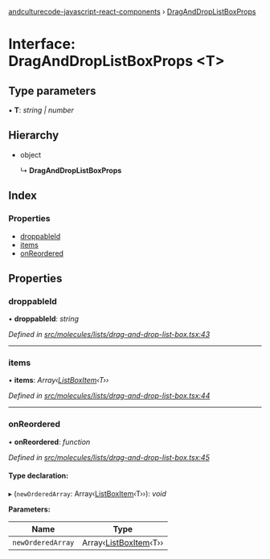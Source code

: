 [andculturecode-javascript-react-components](../README.md) › [DragAndDropListBoxProps](draganddroplistboxprops.md)

# Interface: DragAndDropListBoxProps <**T**>

## Type parameters

▪ **T**: *string | number*

## Hierarchy

* object

  ↳ **DragAndDropListBoxProps**

## Index

### Properties

* [droppableId](draganddroplistboxprops.md#droppableid)
* [items](draganddroplistboxprops.md#items)
* [onReordered](draganddroplistboxprops.md#onreordered)

## Properties

###  droppableId

• **droppableId**: *string*

*Defined in [src/molecules/lists/drag-and-drop-list-box.tsx:43](https://github.com/AndcultureCode/AndcultureCode.JavaScript.React.Components/blob/1237fb1/src/molecules/lists/drag-and-drop-list-box.tsx#L43)*

___

###  items

• **items**: *Array‹[ListBoxItem](listboxitem.md)‹T››*

*Defined in [src/molecules/lists/drag-and-drop-list-box.tsx:44](https://github.com/AndcultureCode/AndcultureCode.JavaScript.React.Components/blob/1237fb1/src/molecules/lists/drag-and-drop-list-box.tsx#L44)*

___

###  onReordered

• **onReordered**: *function*

*Defined in [src/molecules/lists/drag-and-drop-list-box.tsx:45](https://github.com/AndcultureCode/AndcultureCode.JavaScript.React.Components/blob/1237fb1/src/molecules/lists/drag-and-drop-list-box.tsx#L45)*

#### Type declaration:

▸ (`newOrderedArray`: Array‹[ListBoxItem](listboxitem.md)‹T››): *void*

**Parameters:**

Name | Type |
------ | ------ |
`newOrderedArray` | Array‹[ListBoxItem](listboxitem.md)‹T›› |

